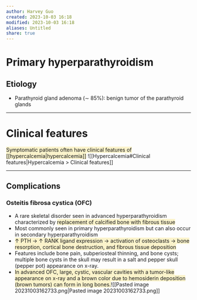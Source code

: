 ```yaml
---
author: Harvey Guo
created: 2023-10-03 16:18
modified: 2023-10-03 16:18
aliases: Untitled
share: true
---
```

# Primary hyperparathyroidism
## Etiology
- Parathyroid gland adenoma (∼ 85%): benign tumor of the parathyroid glands

---
# Clinical features
<span style="background:rgba(240, 200, 0, 0.2)">Symptomatic patients often have clinical features of [[hypercalcemia|hypercalcemia]]</span>
![[Hypercalcemia#Clinical features|Hypercalcemia > Clinical features]]

---
## Complications
### Osteitis fibrosa cystica (OFC)
- A rare skeletal disorder seen in advanced hyperparathyroidism characterized by <span style="background:rgba(240, 200, 0, 0.2)">replacement of calcified bone with fibrous tissue</span>
- Most commonly seen in primary hyperparathyroidism but can also occur in secondary hyperparathyroidism
- <span style="background:rgba(240, 200, 0, 0.2)">↑ PTH → ↑ RANK ligand expression → activation of osteoclasts → bone resorption, cortical bone destruction, and fibrous tissue deposition</span>
- Features include bone pain, subperiosteal thinning, and bone cysts; multiple bone cysts in the skull may result in a salt and pepper skull (pepper pot) appearance on x-ray.
- <span style="background:rgba(240, 200, 0, 0.2)">In advanced OFC, large, cystic, vascular cavities with a tumor-like appearance on x-ray and a brown color due to hemosiderin deposition (brown tumors) can form in long bones.</span>![[Pasted image 20231003162733.png|Pasted image 20231003162733.png]]
